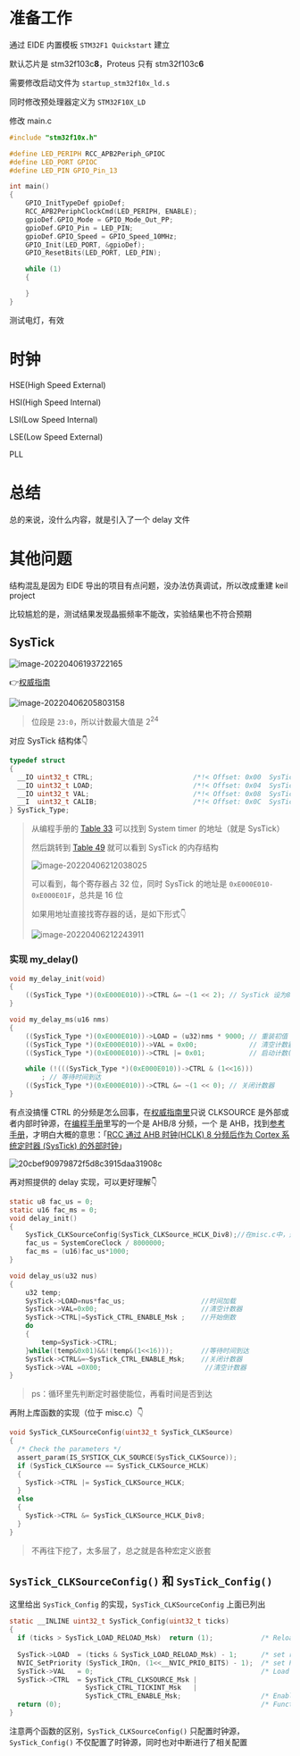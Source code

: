# 准备工作

通过 EIDE 内置模板 `STM32F1 Quickstart` 建立

默认芯片是 stm32f103c**8**，Proteus 只有 stm32f103c**6**

需要修改启动文件为 `startup_stm32f10x_ld.s`

同时修改预处理器定义为 `STM32F10X_LD`

修改 main.c

```c
#include "stm32f10x.h"

#define LED_PERIPH RCC_APB2Periph_GPIOC
#define LED_PORT GPIOC
#define LED_PIN GPIO_Pin_13

int main()
{
    GPIO_InitTypeDef gpioDef;
    RCC_APB2PeriphClockCmd(LED_PERIPH, ENABLE);
    gpioDef.GPIO_Mode = GPIO_Mode_Out_PP;
    gpioDef.GPIO_Pin = LED_PIN;
    gpioDef.GPIO_Speed = GPIO_Speed_10MHz;
    GPIO_Init(LED_PORT, &gpioDef);
    GPIO_ResetBits(LED_PORT, LED_PIN);

    while (1)
    {

    }
}
```

测试电灯，有效

# 时钟

HSE(High Speed External)

HSI(High Speed Internal)

LSI(Low Speed Internal)

LSE(Low Speed External)

PLL

# 总结

总的来说，没什么内容，就是引入了一个 delay 文件

# 其他问题

结构混乱是因为 EIDE 导出的项目有点问题，没办法仿真调试，所以改成重建 keil project

比较尴尬的是，测试结果发现晶振频率不能改，实验结果也不符合预期

## SysTick

![image-20220406193722165](img/image-20220406193722165.png)

👉[权威指南](bookxnotepro://opennote/?nb={01a25f6c-fe16-454c-8f38-591392487e16}&book=da99ea474b8a9ac1f85ec2d26dd693a1&page=137&x=174&y=259&id=34)

![image-20220406205803158](img/image-20220406205803158.png)

> 位段是 `23:0`，所以计数最大值是 $2^{24}$

对应 SysTick 结构体👇

```C
typedef struct
{
  __IO uint32_t CTRL;                         /*!< Offset: 0x00  SysTick Control and Status Register */
  __IO uint32_t LOAD;                         /*!< Offset: 0x04  SysTick Reload Value Register       */
  __IO uint32_t VAL;                          /*!< Offset: 0x08  SysTick Current Value Register      */
  __I  uint32_t CALIB;                        /*!< Offset: 0x0C  SysTick Calibration Register        */
} SysTick_Type;
```

> 从编程手册的 [Table 33](bookxnotepro://opennote/?nb={01a25f6c-fe16-454c-8f38-591392487e16}&book=060af922add9793b5c77ec3819c0d3d3&page=104&x=325&y=183&id=35) 可以找到 System timer 的地址（就是 SysTick）
>
> 然后跳转到 [Table 49](bookxnotepro://opennote/?nb={01a25f6c-fe16-454c-8f38-591392487e16}&book=060af922add9793b5c77ec3819c0d3d3&page=153&x=203&y=389&id=36) 就可以看到 SysTick 的内存结构
>
> ![image-20220406212038025](img/image-20220406212038025.png)
>
> 可以看到，每个寄存器占 32 位，同时 SysTick 的地址是 `0xE000E010-0xE000E01F`，总共是 16 位
>
> 如果用地址直接找寄存器的话，是如下形式👇
>
> ![image-20220406212243911](img/image-20220406212243911.png)

### 实现 my_delay()

```c
void my_delay_init(void)
{
    ((SysTick_Type *)(0xE000E010))->CTRL &= ~(1 << 2); // SysTick 设为8分频
}

void my_delay_ms(u16 nms)
{
    ((SysTick_Type *)(0xE000E010))->LOAD = (u32)nms * 9000; // 重装初值
    ((SysTick_Type *)(0xE000E010))->VAL = 0x00;             // 清空计数器
    ((SysTick_Type *)(0xE000E010))->CTRL |= 0x01;           // 启动计数(SysTick使能)

    while (!(((SysTick_Type *)(0xE000E010))->CTRL & (1<<16)))
        ; // 等待时间到达
    ((SysTick_Type *)(0xE000E010))->CTRL &= ~(1 << 0); // 关闭计数器
}
```

有点没搞懂 CTRL 的分频是怎么回事，在[权威指南里](bookxnotepro://opennote/?nb={01a25f6c-fe16-454c-8f38-591392487e16}&book=da99ea474b8a9ac1f85ec2d26dd693a1&page=137&x=133&y=349&id=39)只说 CLKSOURCE 是外部或者内部时钟源，在[编程手册](bookxnotepro://opennote/?nb={01a25f6c-fe16-454c-8f38-591392487e16}&book=060af922add9793b5c77ec3819c0d3d3&page=150&x=218&y=389&id=38)里写的一个是 AHB/8 分频，一个 是 AHB，找到[参考手册](bookxnotepro://opennote/?nb={01a25f6c-fe16-454c-8f38-591392487e16}&book=96b8b5eee15efdadc4e523147a804910&page=125&x=376&y=405&id=41)，才明白大概的意思：「[RCC 通过 AHB 时钟(HCLK) 8 分频后作为 Cortex 系统定时器 (SysTick) 的外部时钟](bookxnotepro://opennote/?nb={01a25f6c-fe16-454c-8f38-591392487e16}&book=47f07b86a273b11dbbc9034f7a90f448&page=55&x=279&y=685&id=45)」

![20cbef90979872f5d8c3915daa31908c](img/20cbef90979872f5d8c3915daa31908c.png)

再对照提供的 delay 实现，可以更好理解👇

```c
static u8 fac_us = 0;
static u16 fac_ms = 0;
void delay_init()
{
	SysTick_CLKSourceConfig(SysTick_CLKSource_HCLK_Div8);//在misc.c中，选择外部时钟源 HCLK/8
	fac_us = SystemCoreClock / 8000000;
	fac_ms = (u16)fac_us*1000;
}

void delay_us(u32 nus)
{		
	u32 temp;	    	 
	SysTick->LOAD=nus*fac_us; 					//时间加载	  		 
	SysTick->VAL=0x00;        					//清空计数器
	SysTick->CTRL|=SysTick_CTRL_ENABLE_Msk ;	//开始倒数	  
	do
	{
		temp=SysTick->CTRL;
	}while((temp&0x01)&&!(temp&(1<<16)));		//等待时间到达   
	SysTick->CTRL&=~SysTick_CTRL_ENABLE_Msk;	//关闭计数器
	SysTick->VAL =0X00;      					 //清空计数器	 
}
```

> ps：循环里先判断定时器使能位，再看时间是否到达

再附上库函数的实现（位于 misc.c）👇

```c
void SysTick_CLKSourceConfig(uint32_t SysTick_CLKSource)
{
  /* Check the parameters */
  assert_param(IS_SYSTICK_CLK_SOURCE(SysTick_CLKSource));
  if (SysTick_CLKSource == SysTick_CLKSource_HCLK)
  {
    SysTick->CTRL |= SysTick_CLKSource_HCLK;
  }
  else
  {
    SysTick->CTRL &= SysTick_CLKSource_HCLK_Div8;
  }
}
```

> 不再往下挖了，太多层了，总之就是各种宏定义嵌套

## `SysTick_CLKSourceConfig()` 和 `SysTick_Config()`

这里给出 `SysTick_Config` 的实现，`SysTick_CLKSourceConfig` 上面已列出

```c
static __INLINE uint32_t SysTick_Config(uint32_t ticks)
{ 
  if (ticks > SysTick_LOAD_RELOAD_Msk)  return (1);            /* Reload value impossible */
                                                               
  SysTick->LOAD  = (ticks & SysTick_LOAD_RELOAD_Msk) - 1;      /* set reload register */
  NVIC_SetPriority (SysTick_IRQn, (1<<__NVIC_PRIO_BITS) - 1);  /* set Priority for Cortex-M0 System Interrupts */
  SysTick->VAL   = 0;                                          /* Load the SysTick Counter Value */
  SysTick->CTRL  = SysTick_CTRL_CLKSOURCE_Msk | 
                   SysTick_CTRL_TICKINT_Msk   | 
                   SysTick_CTRL_ENABLE_Msk;                    /* Enable SysTick IRQ and SysTick Timer */
  return (0);                                                  /* Function successful */
}
```

注意两个函数的区别，`SysTick_CLKSourceConfig()` 只配置时钟源，`SysTick_Config()` 不仅配置了时钟源，同时也对中断进行了相关配置